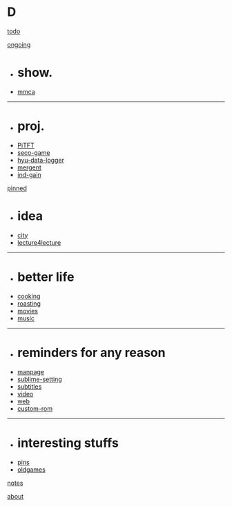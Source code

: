 # D

[todo](todo.md)

[ongoing]()

  * # show.
  * [mmca](ongoing/mmca.md)
  - - - -
  * # proj.
  * [PiTFT](ongoing/PiTFT.md)
  * [seco-game](ongoing/seco-game.md)
  * [hyu-data-logger](ongoing/hyu-data-logger.md)
  * [mergent](ongoing/mergent.md)
  * [ind-gain](ongoing/individual-gain.md)

[pinned]()

  * # idea
  * [city](pinned/city.md)
  * [lecture4lecture](pinned/lecture4lecture.md)
  - - - -
  * # better life
  * [cooking](pinned/cooking.md)
  * [roasting](pinned/roasting.md)
  * [movies](pinned/pins-movie.md)
  * [music](pinned/pins-music.md)
  - - - -
  * # reminders for any reason
  * [manpage](pinned/manpage.md)
  * [sublime-setting](pinned/sublime-setting.md)
  * [subtitles](pinned/subtitles.md)
  * [video](pinned/video.md)
  * [web](pinned/web.md)
  * [custom-rom](pinned/android-custom-roms-for-galaxy-s2.md)
  - - - -
  * # interesting stuffs
  * [pins](pinned/pins.md)
  * [oldgames](pinned/pins-oldgames.md)

[notes](notes.md)

[about](about.md)